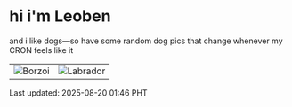 # hi i'm Leoben

and i like dogs—so have some random dog pics that change whenever my CRON feels like it

|  |  |
|--------|----------|
| ![Borzoi](https://random-dog-vercel.vercel.app/api/random-borzoi?v=1755625585) | ![Labrador](https://random-dog-vercel.vercel.app/api/random-labrador?v=1755625585) |

Last updated: 2025-08-20 01:46 PHT
